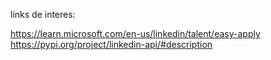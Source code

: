 
links de interes: 

https://learn.microsoft.com/en-us/linkedin/talent/easy-apply
https://pypi.org/project/linkedin-api/#description
